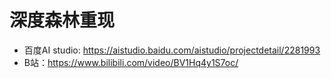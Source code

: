 # 深度森林重现

- 百度AI studio: https://aistudio.baidu.com/aistudio/projectdetail/2281993
- B站：https://www.bilibili.com/video/BV1Hq4y1S7oc/